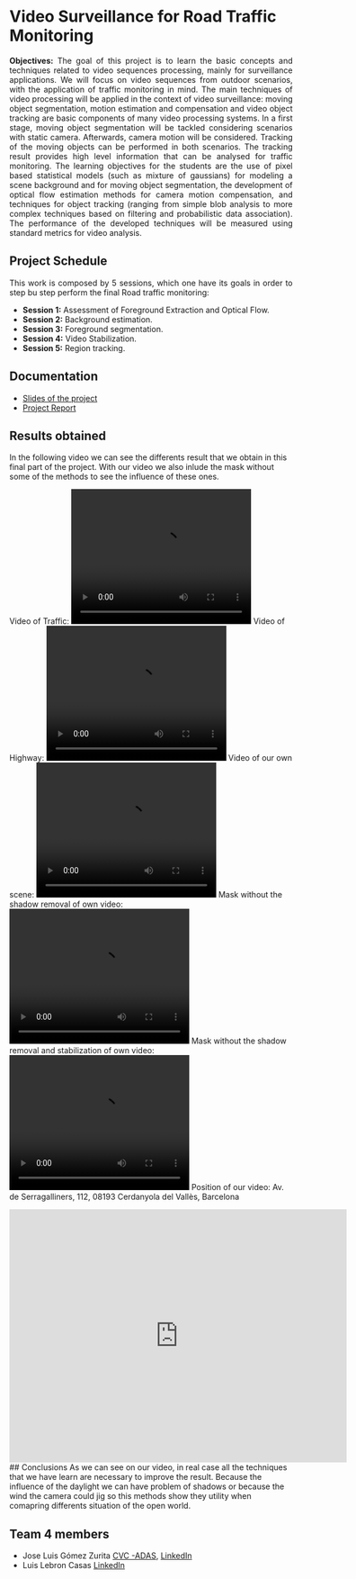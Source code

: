 # Video Surveillance for Road Traffic Monitoring

<p align="justify"><b>Objectives:</b> The goal of this project is to learn the basic
concepts and techniques related to video sequences
processing, mainly for surveillance applications. We will focus on video sequences
from outdoor scenarios, with the application of traffic monitoring in mind. The main
techniques of video processing will be applied in the context of video surveillance: moving
object segmentation, motion estimation and compensation and video object tracking
are basic components of many video processing systems. In a first stage, moving object
segmentation will be tackled considering scenarios with static camera. Afterwards, camera
motion will be considered. Tracking of the moving objects can be performed in both
scenarios. The tracking result provides high level information that can be analysed for
traffic monitoring. The learning objectives for the students are the use of pixel based
statistical models (such as mixture of gaussians) for modeling a scene background and for
moving object segmentation, the development of optical flow estimation methods for camera
motion compensation, and techniques for object tracking (ranging from simple blob
analysis to more complex techniques based on filtering and probabilistic data association).
The performance of the developed techniques will be measured using standard metrics for
video analysis.</p>

## Project Schedule

<p align="justify">This work is composed by 5 sessions, which one have its goals in order to step bu step perform the
final Road traffic monitoring:</p>

*   **Session 1:** Assessment of Foreground Extraction and Optical Flow.
*   **Session 2:** Background estimation.
*   **Session 3:** Foreground segmentation.
*   **Session 4:** Video Stabilization.
*   **Session 5:** Region tracking.

## Documentation

* [Slides of the project]()
* [Project Report]()

## Results obtained
In the following video we can see the differents result that we obtain in this final part of the project.
With our video we also inlude the mask without some of the methods to see the influence of these ones. 

Video of Traffic:
 <video width="320" height="240" controls>
  <source src="videos/video_traffic.mp4" type="video/mp4">
</video> 
Video of Highway:
 <video width="320" height="240" controls>
  <source src="videos/video_highway.mp4" type="video/mp4">
</video> 
Video of our own scene:
 <video width="320" height="240" controls>
  <source src="videos/video_own_all.mp4" type="video/mp4">
</video> 
Mask without the shadow removal of own video:
 <video width="320" height="240" controls>
  <source src="videos/mask_own_stav.mp4" type="video/mp4">
</video> 
Mask without the shadow removal and stabilization of own video:
 <video width="320" height="240" controls>
  <source src="videos/mask_own_nothing.mp4" type="video/mp4">
</video> 
Position of our video:
Av. de Serragalliners, 112, 08193 Cerdanyola del Vallès, Barcelona
<iframe src="https://www.google.com/maps/embed?pb=!1m16!1m12!1m3!1d1056.4726676988516!2d2.1129707569473566!3d41.5008951892322!2m3!1f0!2f0!3f0!3m2!1i1024!2i768!4f13.1!2m1!1sgoogle+maps!5e0!3m2!1sen!2ses!4v1486580514671" width="600" height="450" frameborder="0" style="border:0" allowfullscreen></iframe>
## Conclusions
As we can see on our video, in real case all the techniques that we have learn are necessary to improve the result. Because the influence of the daylight we can have problem of shadows or because the wind the camera could jig so this methods show they utility when comapring differents situation of the open world. 


## Team 4 members
* Jose Luis Gómez Zurita [CVC -ADAS](http://adas.cvc.uab.es/elektra/enigma-team/jose-luis-gomez/), [LinkedIn](https://www.linkedin.com/in/jose-luis-gomez-zurita-7101b1130)
* Luis Lebron Casas [LinkedIn](https://www.linkedin.com/in/luis-lebron-casas-369923ba/)
